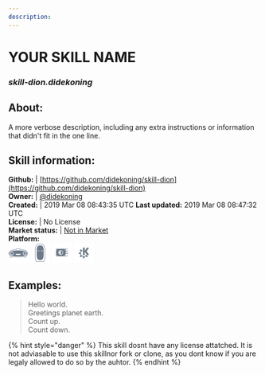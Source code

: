 ```yaml
---  
description:   
---  
```

# YOUR SKILL NAME  
### _skill-dion.didekoning_  
## About:  
A more verbose description, including any extra instructions or
information that didn't fit in the one line.

## Skill information:  
**Github:** | [https://github.com/didekoning/skill-dion](https://github.com/didekoning/skill-dion)  
**Owner:** | [@didekoning](https://github.com/didekoning)  
**Created:** | 2019 Mar 08 08:43:35 UTC  **Last updated:** 2019 Mar 08 08:47:32 UTC  
**License:** | No License  
**Market status:** | [Not in Market](https://market.mycroft.ai/skill/)  
**Platform:**  
 ![](../.gitbook/assets/mark-1-icon.png)  ![](../.gitbook/assets/mark-2-icon.png)  ![](../.gitbook/assets/picroft-icon.png)  ![](../.gitbook/assets/kde.png)   
## Examples:  
> Hello world.  
> Greetings planet earth.  
> Count up.  
> Count down.  
  
{% hint style="danger" %}
This skill dosnt have any license attatched. It is not adviasable to use this skillnor fork or clone, as you dont know if you are legaly allowed to do so by the auhtor.
{% endhint %}
